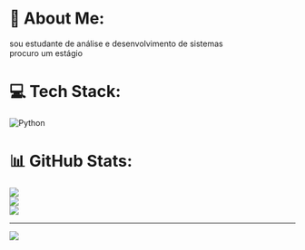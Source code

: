 # 💫 About Me:
sou estudante de análise e desenvolvimento de sistemas<br>procuro um estágio


# 💻 Tech Stack:
![Python](https://img.shields.io/badge/python-3670A0?style=for-the-badge&logo=python&logoColor=ffdd54)
# 📊 GitHub Stats:
![](https://github-readme-stats.vercel.app/api?username=Guilherme-bit-hash&theme=holi&hide_border=false&include_all_commits=true&count_private=false)<br/>
![](https://github-readme-streak-stats.herokuapp.com/?user=Guilherme-bit-hash&theme=holi&hide_border=false)<br/>
![](https://github-readme-stats.vercel.app/api/top-langs/?username=Guilherme-bit-hash&theme=holi&hide_border=false&include_all_commits=true&count_private=false&layout=compact)

---
[![](https://visitcount.itsvg.in/api?id=Guilherme-bit-hash&icon=8&color=0)](https://visitcount.itsvg.in)

<!-- Proudly created with GPRM ( https://gprm.itsvg.in ) -->